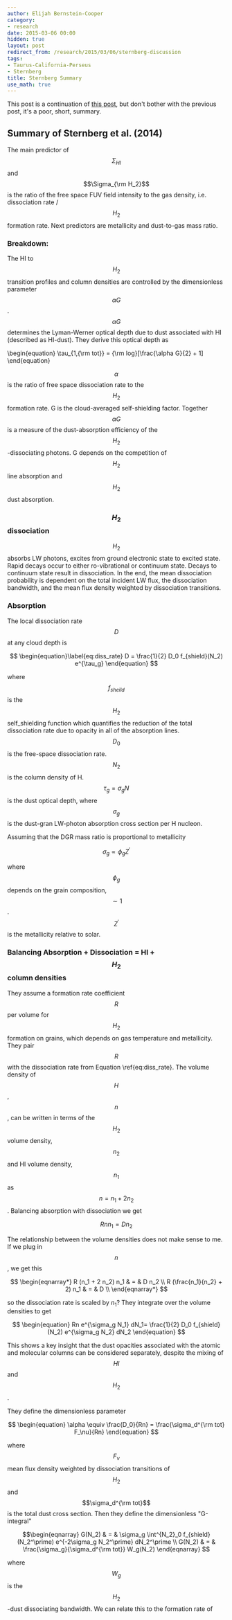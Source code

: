 ```yaml
---
author: Elijah Bernstein-Cooper
category:
- research
date: 2015-03-06 00:00
hidden: true
layout: post
redirect_from: /research/2015/03/06/sternberg-discussion
tags:
- Taurus-California-Perseus
- Sternberg
title: Sternberg Summary
use_math: true
---
```


This post is a continuation of [this
post](/posts/notes/2015/02/20/Krumholz-Fitting/),
but don't bother with the previous post, it's a poor, short, summary.

## Summary of Sternberg et al. (2014)

The main predictor of $$\Sigma_{HI}$$ and $$\Sigma_{\rm H_2}$$ is the ratio
of the free space FUV field intensity to the gas density, i.e. dissociation
rate / $$H_2$$ formation rate. Next predictors are metallicity and dust-to-gas
mass ratio. 

### Breakdown:

The HI to $$H_2$$ transition profiles and column densities are controlled by the
dimensionless parameter $$\alpha G$$. $$\alpha G$$ determines the Lyman-Werner
optical depth due to dust associated with HI (described as HI-dust). They
derive this optical depth as

\begin{equation}
    \tau_{1,{\rm tot}} = {\rm log}[\frac{\alpha G}{2} + 1]
\end{equation}

$$\alpha$$ is the ratio of free space dissociation rate to the $$H_2$$ formation
rate. G is the cloud-averaged self-shielding factor. Together $$\alpha G$$ is a
measure of the dust-absorption efficiency of the $$H_2$$-dissociating photons. G
depends on the competition of $$H_2$$ line absorption and $$H_2$$ dust absorption.

### $$H_2$$ dissociation 

$$H_2$$ absorbs LW photons, excites from ground electronic state to excited state.
Rapid decays occur to either ro-vibrational or continuum state. Decays to
continuum state result in dissociation. In the end, the mean dissociation
probability is dependent on the total incident LW flux, the dissociation
bandwidth, and the mean flux density weighted by dissociation transitions.

### Absorption


The local dissociation rate $$D$$ at any cloud depth is 

$$
\begin{equation}\label{eq:diss_rate}
    D = \frac{1}{2} D_0 f_{shield}(N_2) e^{\tau_g}
\end{equation}
$$

where $$f_{sheild}$$ is the $$H_2$$ self_shielding function which quantifies the
reduction of the total dissociation rate due to opacity in all of the
absorption lines. $$D_0$$ is the free-space dissociation rate. $$N_2$$ is the
column density of H. $$\tau_g = \sigma_g N$$ is the dust optical depth, where
$$\sigma_g$$ is the dust-gran LW-photon absorption cross section per H nucleon. 

Assuming that the DGR mass ratio is proportional to metallicity

$$
\begin{equation}
    \sigma_g \propto \phi_g Z^\prime
\end{equation}
$$

where $$\phi_g$$ depends on the grain composition, $$\sim 1$$. $$Z^\prime$$
is the metallicity relative to solar. 

### Balancing Absorption + Dissociation = HI + $$H_2$$ column densities

They assume a formation rate coefficient $$R$$ per volume for $$H_2$$ formation
on grains, which depends on gas temperature and metallicity. They pair $$R$$
with the dissociation rate from Equation \ref{eq:diss_rate}. The volume density
of $$H$$, $$n$$, can be written in terms of the $$H_2$$ volume density,
$$n_2$$ and HI volume density, $$n_1$$ as $$n = n_1 + 2 n_2$$. Balancing
absorption with dissociation we get 

$$
\begin{equation}
    R n n_1 = D n_2
\end{equation}
$$

The relationship between the volume densities does not make sense to me. If we
plug in $$n$$, we get this

$$
\begin{eqnarray*}
    R (n_1 + 2 n_2) n_1 & = & D n_2 \\
    R (\frac{n_1}{n_2} + 2) n_1 & = & D \\
\end{eqnarray*}
$$

so the dissociation rate is scaled by $n_1$? They integrate over the volume
densities to get

$$
\begin{equation}
Rn e^{\sigma_g N_1} dN_1= \frac{1}{2} D_0 f_{shield}(N_2) e^{\sigma_g N_2} dN_2
\end{equation}
$$

This shows a key insight that the dust opacities associated with the atomic and
molecular columns can be considered separately, despite the mixing of $$HI$$
and $$H_2$$.

They define the dimensionless parameter

$$
\begin{equation}
    \alpha \equiv \frac{D_0}{Rn} = \frac{\sigma_d^{\rm tot} F_\nu}{Rn}
\end{equation}
$$

where $$F_\nu$$ mean flux density weighted by dissociation transitions of
$$H_2$$ and $$\sigma_d^{\rm tot}$$ is the total dust cross section. Then they
define the dimensionless "G-integral"

$$\begin{eqnarray}
    G(N_2) & = & \sigma_g \int^{N_2}_0 f_{shield}(N_2^\prime) e^{-2\sigma_g N_2^\prime} dN_2^\prime \\
    G(N_2) & = & \frac{\sigma_g}{\sigma_d^{\rm tot}} W_g(N_2)
\end{eqnarray}
$$

where $$W_g$$ is the $$H_2$$-dust dissociating bandwidth. We can relate this to
the formation rate of